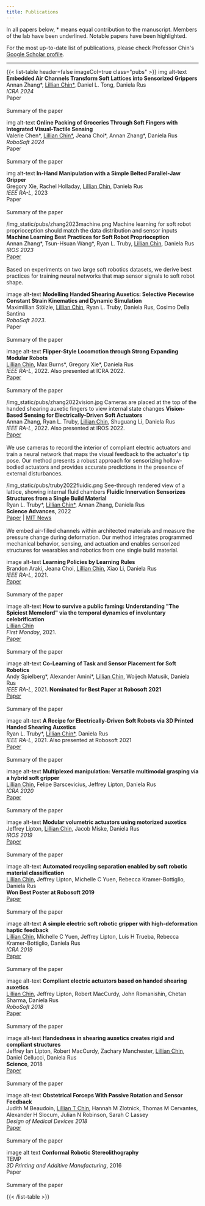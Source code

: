 ```yaml
---
title: Publications
---
```


In all papers below, * means equal contribution to the manuscript. Members of the lab have been underlined. Notable papers have been <span class="highlight">highlighted</span>.

For the most up-to-date list of publications, please check Professor Chin's [Google Scholar profile](https://scholar.google.com/citations?hl=en&user=yPvT_i4AAAAJ&view_op=list_works&sortby=pubdate).

----

{{< list-table header=false imageCol=true class="pubs" >}}
img
alt-text
**Embedded Air Channels Transform Soft Lattices into Sensorized Grippers**<br>Annan Zhang*, <u>Lillian Chin*</u>, Daniel L. Tong, Daniela Rus<br>*ICRA 2024*<br>Paper <br><br> Summary of the paper <!--highlight -->

img
alt-text
**Online Packing of Groceries Through Soft Fingers with Integrated Visual-Tactile Sensing**<br>Valerie Chen*, <u>Lillian Chin*</u>, Jeana Choi*, Annan Zhang*, Daniela Rus<br>*RoboSoft 2024* <br>Paper <br><br> Summary of the paper

img
alt-text
**In-Hand Manipulation with a Simple Belted Parallel-Jaw Gripper**<br>Gregory Xie, Rachel Holladay, <u>Lillian Chin</u>, Daniela Rus<br>*IEEE RA-L*, 2023 <br>Paper <br><br> Summary of the paper

/img_static/pubs/zhang2023machine.png
Machine learning for soft robot proprioception should match the data distribution and sensor inputs
**Machine Learning Best Practices for Soft Robot Proprioception** <br>Annan Zhang*, Tsun-Hsuan Wang*, Ryan L. Truby, <u>Lillian Chin</u>, Daniela Rus<br>*IROS 2023*<br> [Paper](https://www.annanzhang.com/data/pdf/zhang2023machine.pdf)<br><br>Based on experiments on two large soft robotics datasets, we derive best practices for training neural networks that map sensor signals to soft robot shape.

image
alt-text
**Modelling Handed Shearing Auxetics: Selective Piecewise Constant Strain Kinematics and Dynamic Simulation**<br>Maximillian Stölzle, <u>Lillian Chin</u>, Ryan L. Truby, Daniela Rus, Cosimo Della Santina<br>*RoboSoft 2023*. <br>Paper <br><br> Summary of the paper

image
alt-text
**Flipper-Style Locomotion through Strong Expanding Modular Robots**<br><u>Lillian Chin</u>, Max Burns*, Gregory Xie*, Daniela Rus<br>*IEEE RA-L*, 2022. Also presented at ICRA 2022. <br>[Paper](https://ieeexplore.ieee.org/abstract/document/9976216) <br><br> Summary of the paper <!-- highlight -->

/img_static/pubs/zhang2022vision.jpg
Cameras are placed at the top of the handed shearing auxetic fingers to view internal state changes
**Vision-Based Sensing for Electrically-Driven Soft Actuators**<br>Annan Zhang, Ryan L. Truby, <u>Lillian Chin</u>, Shuguang Li, Daniela Rus<br>*IEEE RA-L*, 2022. Also presented at IROS 2022.<br> [Paper](https://ieeexplore.ieee.org/stamp/stamp.jsp?tp=&arnumber=9866780) <br><br>We use cameras to record the interior of compliant electric actuators and train a neural network that maps the visual feedback to the actuator's tip pose. Our method presents a robust approach for sensorizing hollow-bodied actuators and provides accurate predictions in the presence of external disturbances.

/img_static/pubs/truby2022fluidic.png
See-through rendered view of a lattice, showing internal fluid chambers
**Fluidic Innervation Sensorizes Structures from a Single Build Material**<br>Ryan L. Truby*, <u>Lillian Chin*</u>, Annan Zhang, Daniela Rus<br>**Science Advances**, 2022<br>[Paper](https://www.science.org/doi/pdf/10.1126/sciadv.abq4385) | [MIT News](https://news.mit.edu/2022/materials-sense-movements-0810) <br><br> We embed air-filled channels within architected materials and measure the pressure change during deformation. Our method integrates programmed mechanical behavior, sensing, and actuation and enables sensorized structures for wearables and robotics from one single build material. <!-- highlight -->

image
alt-text
**Learning Policies by Learning Rules**<br>Brandon Araki, Jeana Choi, <u>Lillian Chin</u>, Xiao Li, Daniela Rus<br>*IEEE RA-L*, 2021. <br>[Paper](https://ieeexplore.ieee.org/abstract/document/9667222) <br><br> Summary of the paper

image
alt-text
**How to survive a public faming: Understanding "The Spiciest Memelord" via the temporal dynamics of involuntary celebrification**<br><u>Lillian Chin</u><br>*First Monday*, 2021. <br>[Paper](https://journals.uic.edu/ojs/index.php/fm/article/view/11674) <br><br> Summary of the paper

image
alt-text
**Co-Learning of Task and Sensor Placement for Soft Robotics**<br>Andy Spielberg*, Alexander Amini*, <u>Lillian Chin</u>, Woijech Matusik, Daniela Rus<br>*IEEE RA-L*, 2021. **Nominated for Best Paper at Robosoft 2021**<br>[Paper](https://ieeexplore.ieee.org/abstract/document/9345345) <br><br> Summary of the paper

image
alt-text
**A Recipe for Electrically-Driven Soft Robots via 3D Printed Handed Shearing Auxetics**<br>Ryan L. Truby*, <u>Lillian Chin*</u>,  Daniela Rus<br>*IEEE RA-L*, 2021. Also presented at Robosoft 2021<br>[Paper](https://ieeexplore.ieee.org/abstract/document/9326362) <br><br> Summary of the paper

image
alt-text
**Multiplexed manipulation: Versatile multimodal grasping via a hybrid soft gripper**<br><u>Lillian Chin</u>, Felipe Barscevicius, Jeffrey Lipton, Daniela Rus<br>*ICRA 2020*<br>[Paper](https://dspace.mit.edu/handle/1721.1/137301.2) <br><br> Summary of the paper <!-- highlight -->

image
alt-text
**Modular volumetric actuators using motorized auxetics**<br>Jeffrey Lipton, <u>Lillian Chin</u>, Jacob Miske, Daniela Rus<br>*IROS 2019*<br>[Paper](https://ieeexplore.ieee.org/abstract/document/8968187) <br><br> Summary of the paper

image
alt-text
**Automated recycling separation enabled by soft robotic material classification**<br><u>Lillian Chin</u>, Jeffrey Lipton, Michelle C Yuen, Rebecca Kramer-Bottiglio, Daniela Rus<br>**Won Best Poster at Robosoft 2019**<br>[Paper](https://dspace.mit.edu/handle/1721.1/124001) <br><br> Summary of the paper

image
alt-text
**A simple electric soft robotic gripper with high-deformation haptic feedback**<br><u>Lillian Chin</u>, Michelle C Yuen, Jeffrey Lipton, Luis H Trueba, Rebecca Kramer-Bottiglio, Daniela Rus<br>*ICRA 2019*<br>[Paper](https://dspace.mit.edu/handle/1721.1/121154) <br><br> Summary of the paper

image
alt-text
**Compliant electric actuators based on handed shearing auxetics**<br><u>Lillian Chin</u>, Jeffrey Lipton, Robert MacCurdy, John Romanishin, Chetan Sharma, Daniela Rus<br>*RoboSoft 2018*<br>[Paper](https://dspace.mit.edu/handle/1721.1/116908) <br><br> Summary of the paper <!-- highlight -->

image
alt-text
**Handedness in shearing auxetics creates rigid and compliant structures**<br>Jeffrey Ian Lipton, Robert MacCurdy, Zachary Manchester, <u>Lillian Chin</u>, Daniel Cellucci, Daniela Rus<br>**Science**, 2018<br>[Paper](https://www.science.org/doi/full/10.1126/science.aar4586) <br><br> Summary of the paper

image
alt-text
**Obstetrical Forceps With Passive Rotation and Sensor Feedback**<br>Judith M Beaudoin, <u>Lillian T Chin</u>, Hannah M Zlotnick, Thomas M Cervantes, Alexander H Slocum, Julian N Robinson, Sarah C Lassey<br>*Design of Medical Devices 2018*<br>[Paper](https://asmedigitalcollection.asme.org/BIOMED/proceedings/DMD2018/40789/V001T11A004/272007) <br><br> Summary of the paper

image
alt text
**Conformal Robotic Stereolithography**<br> TEMP <br>*3D Printing and Additive Manufacturing*, 2016<br>Paper<br><br>Summary of the paper

{{< /list-table >}}